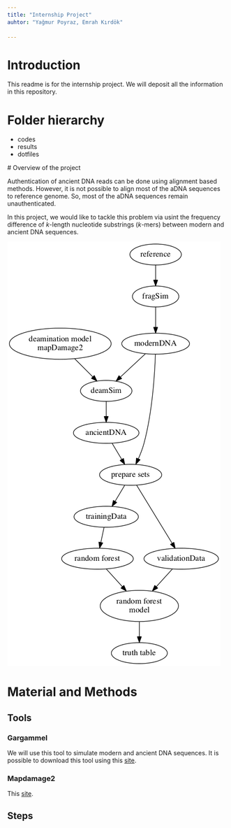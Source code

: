 ```yaml
---
title: "Internship Project"
auhtor: "Yağmur Poyraz, Emrah Kırdök"

---
```


# Introduction

This readme is for the internship project. We will deposit all the information in this repository. 

# Folder hierarchy

- codes
- results
- dotfiles

# Overview of the project

Authentication of ancient DNA reads can be done using alignment based methods. However, it is not possible to align most of the aDNA sequences to reference genome. So, most of the aDNA sequences remain unauthenticated.

In this project, we would like to tackle this problem via usint the frequency difference of *k*-length nucleotide substrings (*k*-mers) between modern and ancient DNA sequences.

![The overview of the methodology in this project](dotfiles/general_methodology.png)


# Material and Methods

## Tools

### Gargammel

We will use this tool to simulate modern and ancient DNA sequences. It is possible to download this tool using this [site](https://grenaud.github.io/gargammet/).

### Mapdamage2

This [site](https://ginolhac.github.io/mapDamage/).

## Steps




